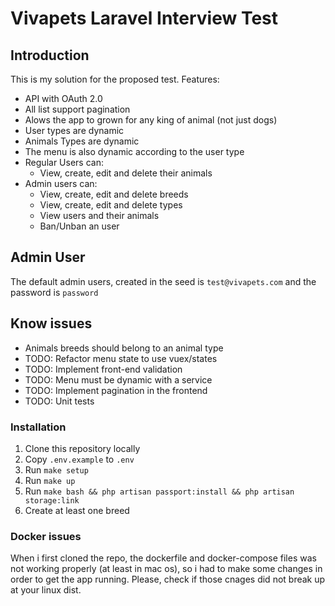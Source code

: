 # Vivapets Laravel Interview Test

## Introduction

This is my solution for the proposed test. Features:

- API with OAuth 2.0
- All list support pagination
- Alows the app to grown for any king of animal (not just dogs)
- User types are dynamic
- Animals Types are dynamic
- The menu is also dynamic according to the user type
- Regular Users can:
    - View, create, edit and delete their animals
- Admin users can:
    - View, create, edit and delete breeds
    - View, create, edit and delete types
    - View users and their animals
    - Ban/Unban an user


## Admin User

The default admin users, created in the seed is `test@vivapets.com` and the password is `password`

## Know issues

- Animals breeds should belong to an animal type
- TODO: Refactor menu state to use vuex/states
- TODO: Implement front-end validation
- TODO: Menu must be dynamic with a service
- TODO: Implement pagination in the frontend
- TODO: Unit tests

### Installation

1. Clone this repository locally
2. Copy `.env.example` to `.env`
3. Run `make setup`
4. Run `make up`
5. Run `make bash && php artisan passport:install && php artisan storage:link`
6. Create at least one breed


### Docker issues

When i first cloned the repo, the dockerfile and docker-compose files was not working properly (at least in mac os), so i had to make some changes in order to get the app running. Please, check if those cnages did not break up at your linux dist.
